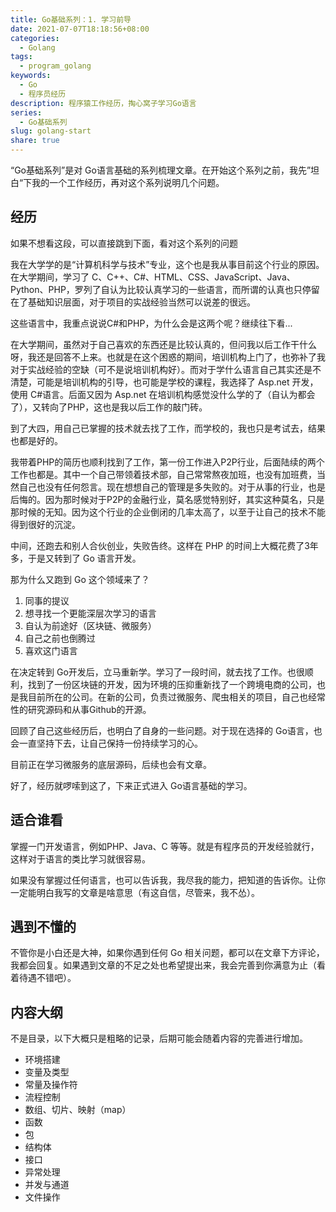 ```yaml
---  
title: Go基础系列：1. 学习前导  
date: 2021-07-07T18:18:56+08:00  
categories:  
  - Golang  
tags:  
  - program_golang  
keywords:  
  - Go  
  - 程序员经历  
description: 程序猿工作经历，掏心窝子学习Go语言  
series:  
  - Go基础系列  
slug: golang-start  
share: true  
---  
```

  
“Go基础系列”是对 Go语言基础的系列梳理文章。在开始这个系列之前，我先”坦白“下我的一个工作经历，再对这个系列说明几个问题。  
  
## 经历  
  
如果不想看这段，可以直接跳到下面，看对这个系列的问题  
  
我在大学学的是“计算机科学与技术”专业，这个也是我从事目前这个行业的原因。在大学期间，学习了 C、C++、C#、HTML、CSS、JavaScript、Java、Python、PHP，罗列了自认为比较认真学习的一些语言，而所谓的认真也只停留在了基础知识层面，对于项目的实战经验当然可以说差的很远。  
  
这些语言中，我重点说说C#和PHP，为什么会是这两个呢？继续往下看...  
  
在大学期间，虽然对于自己喜欢的东西还是比较认真的，但问我以后工作干什么呀，我还是回答不上来。也就是在这个困惑的期间，培训机构上门了，也弥补了我对于实战经验的空缺（可不是说培训机构好）。而对于学什么语言自己其实还是不清楚，可能是培训机构的引导，也可能是学校的课程，我选择了 Asp.net 开发，使用 C#语言。后面又因为 Asp.net 在培训机构感觉没什么学的了（自认为都会了），又转向了PHP，这也是我以后工作的敲门砖。  
  
到了大四，用自己已掌握的技术就去找了工作，而学校的，我也只是考试去，结果也都是好的。  
  
我带着PHP的简历也顺利找到了工作，第一份工作进入P2P行业，后面陆续的两个工作也都是。其中一个自己带领着技术部，自己常常熬夜加班，也没有加班费，当然自己也没有任何怨言。现在想想自己的管理是多失败的。对于从事的行业，也是后悔的。因为那时候对于P2P的金融行业，莫名感觉特别好，其实这种莫名，只是那时候的无知。因为这个行业的企业倒闭的几率太高了，以至于让自己的技术不能得到很好的沉淀。  
  
中间，还跑去和别人合伙创业，失败告终。这样在 PHP 的时间上大概花费了3年多，于是又转到了 Go 语言开发。  
  
那为什么又跑到 Go 这个领域来了？  
  
1. 同事的提议  
2. 想寻找一个更能深层次学习的语言  
3. 自认为前途好（区块链、微服务）  
4. 自己之前也倒腾过  
5. 喜欢这门语言  
  
在决定转到 Go开发后，立马重新学。学习了一段时间，就去找了工作。也很顺利，找到了一份区块链的开发，因为环境的压抑重新找了一个跨境电商的公司，也是我目前所在的公司。在新的公司，负责过微服务、爬虫相关的项目，自己也经常性的研究源码和从事Github的开源。  
  
回顾了自己这些经历后，也明白了自身的一些问题。对于现在选择的 Go语言，也会一直坚持下去，让自己保持一份持续学习的心。  
  
目前正在学习微服务的底层源码，后续也会有文章。  
  
好了，经历就啰嗦到这了，下来正式进入 Go语言基础的学习。  
  
## 适合谁看  
  
掌握一门开发语言，例如PHP、Java、C 等等。就是有程序员的开发经验就行，这样对于语言的类比学习就很容易。  
  
如果没有掌握过任何语言，也可以告诉我，我尽我的能力，把知道的告诉你。让你一定能明白我写的文章是啥意思（有这自信，尽管来，我不怂）。  
  
## 遇到不懂的  
  
不管你是小白还是大神，如果你遇到任何 Go 相关问题，都可以在文章下方评论，我都会回复。如果遇到文章的不足之处也希望提出来，我会完善到你满意为止（看着待遇不错吧）。  
  
## 内容大纲  
  
不是目录，以下大概只是粗略的记录，后期可能会随着内容的完善进行增加。  
  
- 环境搭建  
- 变量及类型  
- 常量及操作符  
- 流程控制  
- 数组、切片、映射（map）  
- 函数  
- 包  
- 结构体  
- 接口  
- 异常处理  
- 并发与通道  
- 文件操作